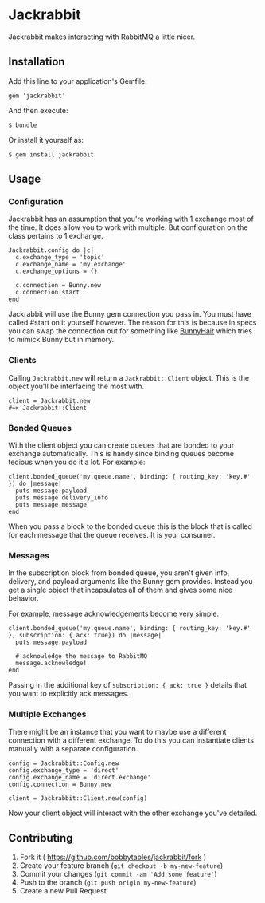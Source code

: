 # Jackrabbit

Jackrabbit makes interacting with RabbitMQ a little nicer.

## Installation

Add this line to your application's Gemfile:

    gem 'jackrabbit'

And then execute:

    $ bundle

Or install it yourself as:

    $ gem install jackrabbit

## Usage

### Configuration

Jackrabbit has an assumption that you're working with 1 exchange most of the time. It does allow you to work with multiple. But configuration on the class pertains to 1 exchange.

    Jackrabbit.config do |c|
      c.exchange_type = 'topic'
      c.exchange_name = 'my.exchange'
      c.exchange_options = {}

      c.connection = Bunny.new
      c.connection.start
    end

Jackrabbit will use the Bunny gem connection you pass in. You must have called #start on it yourself however.
The reason for this is because in specs you can swap the connection out for something like [BunnyHair](http://github.com/thunderboltlabs/bunny_hair) which tries to mimick Bunny but in memory.

### Clients

Calling `Jackrabbit.new` will return a `Jackrabbit::Client` object. This is the object you'll be interfacing the most with.

    client = Jackrabbit.new
    #=> Jackrabbit::Client

### Bonded Queues

With the client object you can create queues that are bonded to your exchange automatically. This is handy since binding queues become tedious when you do it a lot. For example:

    client.bonded_queue('my.queue.name', binding: { routing_key: 'key.#' }) do |message|
      puts message.payload
      puts message.delivery_info
      puts message.message
    end

When you pass a block to the bonded queue this is the block that is called for each message that the queue receives. It is your consumer.

### Messages

In the subscription block from bonded queue, you aren't given info, delivery, and payload arguments like the Bunny gem provides. Instead you get a single object that incapsulates all of them and gives some nice behavior.

For example, message acknowledgements become very simple.

    client.bonded_queue('my.queue.name', binding: { routing_key: 'key.#' }, subscription: { ack: true}) do |message|
      puts message.payload

      # acknowledge the message to RabbitMQ
      message.acknowledge!
    end

Passing in the additional key of `subscription: { ack: true }` details that you want to explicitly ack messages.


### Multiple Exchanges

There might be an instance that you want to maybe use a different connection with a different exchange. To do this you can instantiate clients manually with a separate configuration.

    config = Jackrabbit::Config.new
    config.exchange_type = 'direct'
    config.exchange_name = 'direct.exchange'
    config.connection = Bunny.new

    client = Jackrabbit::Client.new(config)

Now your client object will interact with the other exchange you've detailed.

## Contributing

1. Fork it ( https://github.com/bobbytables/jackrabbit/fork )
2. Create your feature branch (`git checkout -b my-new-feature`)
3. Commit your changes (`git commit -am 'Add some feature'`)
4. Push to the branch (`git push origin my-new-feature`)
5. Create a new Pull Request
